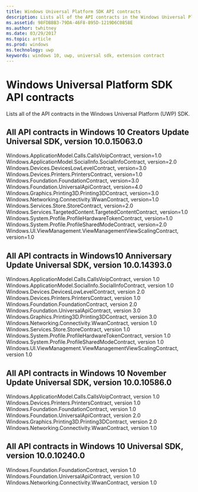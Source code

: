 ```yaml
---
title: Windows Universal Platform SDK API contracts
description: Lists all of the API contracts in the Windows Universal Platform SDK.
ms.assetid: 98FDBBB3-79DA-46F8-895D-1219D6C0858E
ms.author: twhitney
ms.date: 03/29/2017
ms.topic: article
ms.prod: windows
ms.technology: uwp
keywords: windows 10, uwp, universal sdk, extension contract
---
```

# Windows Universal Platform SDK API contracts

Lists all of the API contracts in the Windows Universal Platform (UWP) SDK.

## All API contracts in Windows 10 Creators Update Universal SDK, version 10.0.15063.0

Windows.ApplicationModel.Calls.CallsVoipContract, version=1.0  
Windows.ApplicationModel.SocialInfo.SocialInfoContract, version=2.0  
Windows.Devices.DevicesLowLevelContract, version=3.0  
Windows.Devices.Printers.PrintersContract, version=1.0  
Windows.Foundation.FoundationContract, version=3.0  
Windows.Foundation.UniversalApiContract, version=4.0  
Windows.Graphics.Printing3D.Printing3DContract, version=3.0  
Windows.Networking.Connectivity.WwanContract, version=1.0  
Windows.Services.Store.StoreContract, version=2.0  
Windows.Services.TargetedContent.TargetedContentContract, version=1.0  
Windows.System.Profile.ProfileHardwareTokenContract, version=1.0  
Windows.System.Profile.ProfileSharedModeContract, version=2.0  
Windows.UI.ViewManagement.ViewManagementViewScalingContract, version=1.0  

## All API contracts in Windows10 Anniversary Update Universal SDK, version 10.0.14393.0

Windows.ApplicationModel.Calls.CallsVoipContract, version 1.0  
Windows.ApplicationModel.SocialInfo.SocialInfoContract, version 1.0  
Windows.Devices.DevicesLowLevelContract, version 2.0  
Windows.Devices.Printers.PrintersContract, version 1.0  
Windows.Foundation.FoundationContract, version 2.0  
Windows.Foundation.UniversalApiContract, version 3.0  
Windows.Graphics.Printing3D.Printing3DContract, version 3.0  
Windows.Networking.Connectivity.WwanContract, version 1.0  
Windows.Services.Store.StoreContract, version 1.0  
Windows.System.Profile.ProfileHardwareTokenContract, version 1.0  
Windows.System.Profile.ProfileSharedModeContract, version 1.0  
Windows.UI.ViewManagement.ViewManagementViewScalingContract, version 1.0  

## All API contracts in Windows 10 November Update Universal SDK, version 10.0.10586.0

Windows.ApplicationModel.Calls.CallsVoipContract, version 1.0  
Windows.Devices.Printers.PrintersContract, version 1.0  
Windows.Foundation.FoundationContract, version 1.0  
Windows.Foundation.UniversalApiContract, version 2.0  
Windows.Graphics.Printing3D.Printing3DContract, version 2.0  
Windows.Networking.Connectivity.WwanContract, version 1.0  

## All API contracts in Windows 10 Universal SDK, version 10.0.10240.0

Windows.Foundation.FoundationContract, version 1.0  
Windows.Foundation.UniversalApiContract, version 1.0  
Windows.Networking.Connectivity.WwanContract, version 1.0  
